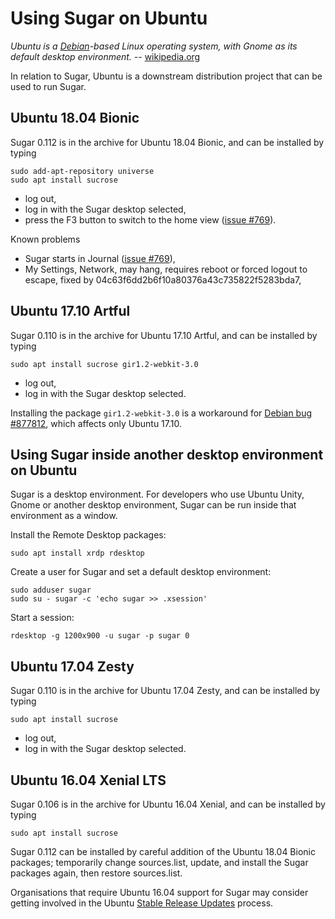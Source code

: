 Using Sugar on Ubuntu
=====================

*Ubuntu is a [Debian](debian.md)-based Linux operating system, with Gnome as its default desktop environment.* -- [wikipedia.org](http://en.wikipedia.org/wiki/Ubuntu_%28operating_system%29)

In relation to Sugar, Ubuntu is a downstream distribution project that can be used to run Sugar.

Ubuntu 18.04 Bionic
-------------------

Sugar 0.112 is in the archive for Ubuntu 18.04 Bionic, and can be installed by typing

    sudo add-apt-repository universe
    sudo apt install sucrose

-   log out,
-   log in with the Sugar desktop selected,
-   press the F3 button to switch to the home view ([issue #769](https://github.com/sugarlabs/sugar/issues/769)).

Known problems

-   Sugar starts in Journal ([issue #769](https://github.com/sugarlabs/sugar/issues/769)),
-   My Settings, Network, may hang, requires reboot or forced logout to escape, fixed by 04c63f6dd2b6f10a80376a43c735822f5283bda7,

Ubuntu 17.10 Artful
-------------------

Sugar 0.110 is in the archive for Ubuntu 17.10 Artful, and can be installed by typing

    sudo apt install sucrose gir1.2-webkit-3.0

-   log out,
-   log in with the Sugar desktop selected.

Installing the package `gir1.2-webkit-3.0` is a workaround for [Debian bug \#877812](https://bugs.debian.org/cgi-bin/bugreport.cgi?bug=877812), which affects only Ubuntu 17.10.

Using Sugar inside another desktop environment on Ubuntu
--------------------------------------------------------

Sugar is a desktop environment. For developers who use Ubuntu Unity, Gnome or another desktop environment, Sugar can be run inside that environment as a window.

Install the Remote Desktop packages:

    sudo apt install xrdp rdesktop

Create a user for Sugar and set a default desktop environment:

    sudo adduser sugar
    sudo su - sugar -c 'echo sugar >> .xsession'

Start a session:

    rdesktop -g 1200x900 -u sugar -p sugar 0

Ubuntu 17.04 Zesty
------------------

Sugar 0.110 is in the archive for Ubuntu 17.04 Zesty, and can be installed by typing

    sudo apt install sucrose

-   log out,
-   log in with the Sugar desktop selected.

Ubuntu 16.04 Xenial LTS
-----------------------

Sugar 0.106 is in the archive for Ubuntu 16.04 Xenial, and can be installed by typing

    sudo apt install sucrose

Sugar 0.112 can be installed by careful addition of the Ubuntu 18.04 Bionic packages; temporarily change sources.list, update, and install the Sugar packages again, then restore sources.list.

Organisations that require Ubuntu 16.04 support for Sugar may consider getting involved in the Ubuntu [Stable Release Updates](https://wiki.ubuntu.com/StableReleaseUpdates) process.
